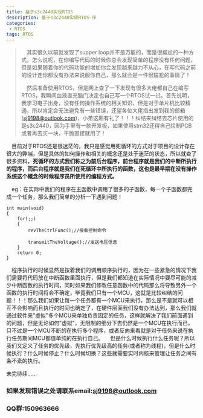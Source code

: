 ```yaml
---
title: 基于s3c2440实现RTOS
description: 基于s3c2440实现RTOS-序
categories:
 - RTOS
tags: RTOS
---
```

>&emsp;其实很久以前就发现了supper loop并不是万能的，而是很尴尬的一种方式，怎么说呢，在你编写代码的时候你总会发现简单的程序没有任何问题，但是如果随着你的代码功能的增加你会发现越来越力不从心，在写代码之前的设计连你都没有办法来说服你自己，那么就会是一件很尴尬的事情了！
>
>&emsp;然后准备使用RTOS，但是网上查了一下发现有很多大佬都自己在编写RTOS，我瞬间血液直充脑门决定也自己写一个RTOS试一试。首先说明，我学习电子出身，没有任何操作系统的相关知识，但是对于单片机比较精通，所以肯定会无法避免有一些错误，还望各位大佬指出发到我的邮箱(sj9198@outlook.com)，小弟这厢有礼了！！！纠结来纠结去芯片使用的是s3c2440，因为手里有一款开发板，如果使用stm32还得自己绘制PCB或者再去买一块，干脆直接就用了！

&emsp;目前对于RTOS还是很迷茫的，我只是感觉用死循环的方式对于项目的设计存在很大的弊端，但是具体的如何操作和相关的概念还是处于迷茫的状态，所以就查了很多资料，**死循环的方式我们称之为前后台程序，前台程序就是我们的中断所执行的程序，而后台程序就是我们在死循环中所执行的函数，这也是最早期在没有操作系统这个概念的时候程序员所使用的编程方式。**

&emsp;eg：在实际中我们的程序在主函数中调用了很多的子函数，每一个子函数都完成一个任务，那么我们简单的分析一下遇到问题！

	int main(void)
	{
		for(;;)
		{
			revTheCtrlFunc();//接收控制命令
		
			transmitTheVoltage();//发送电压信息
		}
		return 0;
	}

&emsp;程序执行的时候显然是按着我们的调用顺序执行的，因为在一些紧急的情况下我们需要将代码放在中断函数里面执行，但是我们都知道在实际情况中要尽可能的减少中断函数的执行时间，同时如果我们修改任意函数中的代码那么将导致另外一个函数的执行时间将会不确定，毕竟我们只有一个MCU，这就是比较纠结的问题！！！那么我们如果让每一个任务都有一个MCU来执行，那么是不是就可以相互不会影响而且执行的时间也确定了，在硬件层面我们没有办法达到，那么我们就通过软件来"虚拟"多个MCU来单独负责固定的任务，这样就解决了我们前面遇到的问题，但是无论如何"虚拟"，无限制的细分下去仍然是一个MCU在执行而已，只不过是一个MCU不断的在执行多个程序，或者反向来看就是对于任务来说在执行任务期间MCU都值单纯的在执行自己。
&emsp;但是什么时候执行什么任务呢？所以我们又定义了任务的优先级，先执行优先级高的任务(或者称为线程)，但是什么时候执行？什么时候停止？什么时候切换？这些就需要实时内核来管理让任务之间有条不紊的执行。

未完待续......

### 如果发现错误之处请联系email:sj9198@outlook.com
### QQ群:150963666